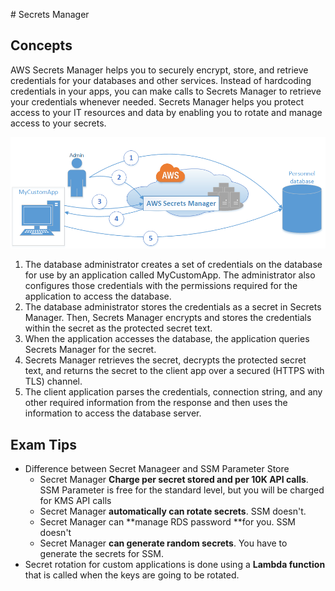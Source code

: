 # Secrets Manager

## Concepts

AWS Secrets Manager helps you to securely encrypt, store, and retrieve credentials for your databases and other services. Instead of hardcoding credentials in your apps, you can make calls to Secrets Manager to retrieve your credentials whenever needed. Secrets Manager helps you protect access to your IT resources and data by enabling you to rotate and manage access to your secrets.

![Secret Manager](./ASM-Basic-Scenario.png)

1. The database administrator creates a set of credentials on the database for use by an application called MyCustomApp. The administrator also configures those credentials with the permissions required for the application to access the database.
2. The database administrator stores the credentials as a secret in Secrets Manager. Then, Secrets Manager encrypts and stores the credentials within the secret as the protected secret text.
3. When the application accesses the database, the application queries Secrets Manager for the secret.
4. Secrets Manager retrieves the secret, decrypts the protected secret text, and returns the secret to the client app over a secured (HTTPS with TLS) channel.
5. The client application parses the credentials, connection string, and any other required information from the response and then uses the information to access the database server.

## Exam Tips
* Difference between Secret Manageer and SSM Parameter Store
  * Secret Manager **Charge per secret stored and per 10K API calls**. SSM Parameter is free for the standard level, but you will be charged for KMS API calls
  * Secret Manager **automatically can rotate secrets**. SSM doesn't.
  * Secret Manager can **manage RDS password **for you. SSM doesn't
  * Secret Manager **can generate random secrets**. You have to generate the secrets for SSM.
* Secret rotation for custom applications is done using a **Lambda function** that is called when the keys are going to be rotated.
